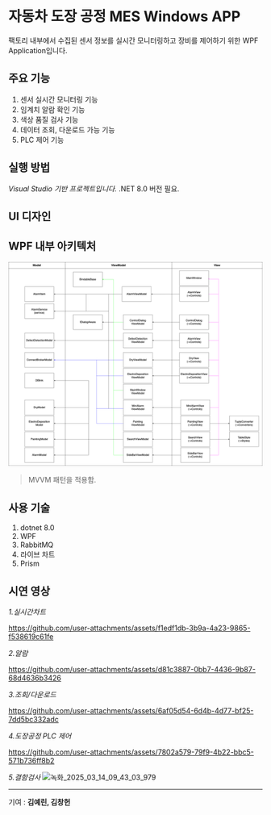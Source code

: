 # 자동차 도장 공정 MES Windows APP

팩토리 내부에서 수집된 센서 정보를 실시간 모니터링하고 장비를 제어하기 위한 WPF Application입니다. 

## 주요 기능

1. 센서 실시간 모니터링 기능
2. 임계치 알람 확인 기능
3. 색상 품질 검사 기능
4. 데이터 조회, 다운로드 가능 기능
5. PLC 제어 기능

## 실행 방법

*Visual Studio 기반 프로젝트입니다.*
.NET 8.0 버전 필요.

## UI 디자인

## WPF 내부 아키텍처
![uml](/Readmeimg/image.png)

> MVVM 패턴을 적용함.

## 사용 기술

1. dotnet 8.0
2. WPF
3. RabbitMQ
4. 라이브 차트
5. Prism

## 시연 영상
*1.실시간차트*

https://github.com/user-attachments/assets/f1edf1db-3b9a-4a23-9865-f538619c61fe

*2.알람*

https://github.com/user-attachments/assets/d81c3887-0bb7-4436-9b87-68d4636b3426

*3.조회/다운로드*

https://github.com/user-attachments/assets/6af05d54-6d4b-4d77-bf25-7dd5bc332adc

*4.도장공정 PLC 제어*

https://github.com/user-attachments/assets/7802a579-79f9-4b22-bbc5-571b736ff8b2

*5.결함검사*
![녹화_2025_03_14_09_43_03_979](https://github.com/user-attachments/assets/e5e0626e-83bd-49b0-8ffd-692dfe273ae1)






---
기여 : **김예린, 김창헌**
